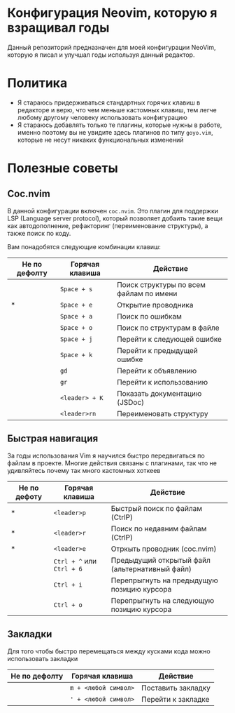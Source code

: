 # Конфигурация Neovim, которую я взращивал годы
Данный репозиторий предназначен для моей конфигурации NeoVim, которую я писал и улучшал годы используя данный редактор.

# Политика
* Я стараюсь придерживаться стандартных горячих клавиш в редакторе и верю, что чем меньше кастомных клавиш, тем легче любому другому человеку использовать конфигурацию
* Я стараюсь добавлять только те плагины, которые нужны в работе, именно поэтому вы не увидите здесь плагинов по типу `goyo.vim`, которые не несут никаких функциональных изменений

# Полезные советы

## Сoc.nvim
В данной конфигурации включен `coc.nvim`. Это плагин для поддержки LSP (Language server protocol), который позволяет добаить такие вещи как автодополнение, рефакторинг (переименование структуры), а также поиск по коду.

Вам понадобятся следующие комбинации клавиш:

| Не по дефолту	| Горячая клавиша | Действие                                |
|---------------|-----------------|-----------------------------------------|
|               | `Space + s`     | Поиск структуры по всем файлам по имени |
| *             | `Space + e`     | Открытие проводника                     |
|				        | `Space + a`     | Поиск по ошибкам                        |
|				        | `Space + o`     | Поиск по структурам в файле             |
|				        | `Space + j`     | Перейти к следующей ошибке              |
|				        | `Space + k`     | Перейти к предыдущей ошибке             |
|				        | `gd`            | Перейти к объявлению                    |
|				        | `gr`            | Перейти к использованию                 |
|				        | `<leader> + K`  | Показать документацию (JSDoc)           |
|				        | `<leader>rn`    | Переименовать структуру                 |

## Быстрая навигация
За годы использования Vim я научился быстро передвигаться по файлам в проекте. Многие действия связаны с плагинами, так что не удивляйтесь почему так много кастомных хоткеев


| Не по дефоту | Горячая клавиша           | Действие                                       |
|--------------|---------------------------|------------------------------------------------|
| *            | `<leader>p`               | Быстрый поиск по файлам (CtrlP)                |
| *            | `<leader>r`               | Поиск по недавним файлам (CtrlP)               |
| *            | `<leader>e`               | Отркыть проводник (coc.nvim)                   |
|              | `Ctrl + ^` или `Ctrl + 6` | Предыдущий открытый файл (альтернативный файл) |
|              | `Ctrl + i`                | Перепрыгнуть на предыдущую позицию курсора     |
|              | `Ctrl + o`                | Перепрыгнуть на следующую позицию курсора      |

## Закладки
Для того чтобы быстро перемещаться между кусками кода можно использовать закладки

| Не по дефолту | Горячая клавиша      | Действие           |
|---------------|----------------------|--------------------|
|               | `m + <любой символ>` | Поставить закладку |
|               | `' + <любой символ>` | Перейти к закладке |

